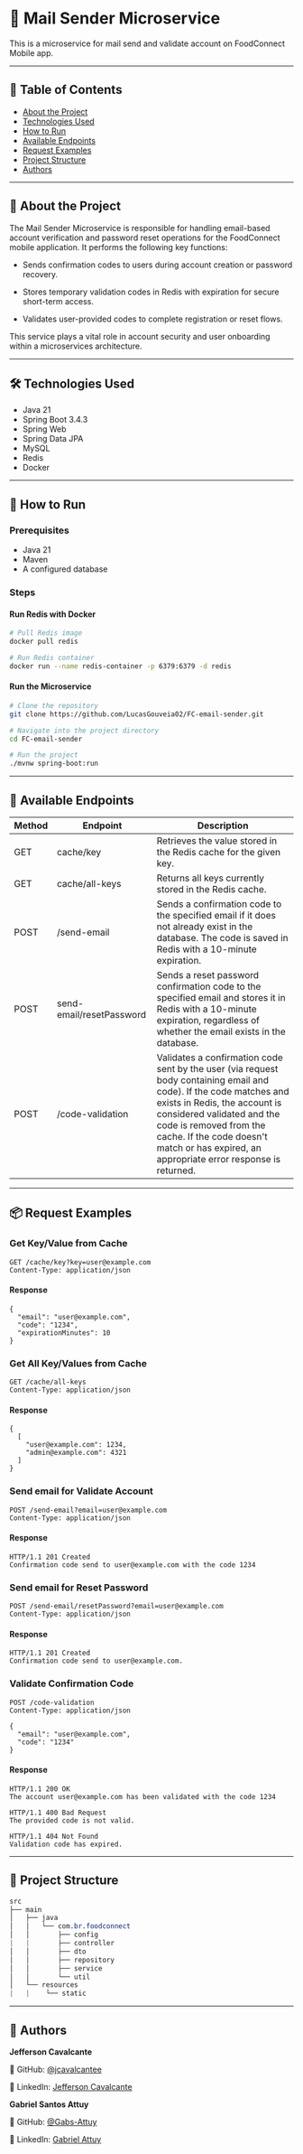 # 📌 Mail Sender Microservice
This is a microservice for mail send and validate account on FoodConnect Mobile app.

---

## 📖 Table of Contents
- [About the Project](#-about-the-project)
- [Technologies Used](#-technologies-used)
- [How to Run](#-how-to-run)
- [Available Endpoints](#-available-endpoints)
- [Request Examples](#-request-examples)
- [Project Structure](#-project-structure)
- [Authors](#-authors)

---

## 🔎 About the Project

The Mail Sender Microservice is responsible for handling email-based account verification and password reset operations for the FoodConnect mobile application.
It performs the following key functions:

- Sends confirmation codes to users during account creation or password recovery.

- Stores temporary validation codes in Redis with expiration for secure short-term access.

- Validates user-provided codes to complete registration or reset flows.

This service plays a vital role in account security and user onboarding within a microservices architecture.



---

## 🛠 Technologies Used

- Java 21  
- Spring Boot 3.4.3
- Spring Web  
- Spring Data JPA  
- MySQL
- Redis
- Docker

---

## 🚀 How to Run

### Prerequisites

- Java 21
- Maven
- A configured database

### Steps

#### Run Redis with Docker
```bash
# Pull Redis image
docker pull redis

# Run Redis container
docker run --name redis-container -p 6379:6379 -d redis
```
#### Run the Microservice
```bash
# Clone the repository
git clone https://github.com/LucasGouveia02/FC-email-sender.git

# Navigate into the project directory
cd FC-email-sender

# Run the project
./mvnw spring-boot:run
```

---

## 🔐 Available Endpoints

| Method| Endpoint         | Description                                                      |
|-------|------------------|------------------------------------------------------------------|
| GET   | cache/key        | Retrieves the value stored in the Redis cache for the given key. |                                                     
| GET   | cache/all-keys   | Returns all keys currently stored in the Redis cache.            |
| POST  | /send-email      | Sends a confirmation code to the specified email if it does not already exist in the database. The code is saved in Redis with a 10-minute expiration. |
| POST  | send-email/resetPassword   | Sends a reset password confirmation code to the specified email and stores it in Redis with a 10-minute expiration, regardless of whether the email exists in the database. |
| POST  | /code-validation | Validates a confirmation code sent by the user (via request body containing email and code). If the code matches and exists in Redis, the account is considered validated and the code is removed from the cache. If the code doesn't match or has expired, an appropriate error response is returned. |

---

## 📦 Request Examples

### Get Key/Value from Cache

```http
GET /cache/key?key=user@example.com
Content-Type: application/json
```

#### Response

```http
{
  "email": "user@example.com",
  "code": "1234",
  "expirationMinutes": 10
}
```

### Get All Key/Values from Cache

```http
GET /cache/all-keys
Content-Type: application/json
```

#### Response

```http
{
  [
    "user@example.com": 1234,
    "admin@example.com": 4321
  ]
}
```

### Send email for Validate Account

```http
POST /send-email?email=user@example.com
Content-Type: application/json
```

#### Response

```http
HTTP/1.1 201 Created
Confirmation code send to user@example.com with the code 1234
```

### Send email for Reset Password

```http
POST /send-email/resetPassword?email=user@example.com
Content-Type: application/json
```

#### Response

```http
HTTP/1.1 201 Created
Confirmation code send to user@example.com.
```

### Validate Confirmation Code

```http
POST /code-validation
Content-Type: application/json

{
  "email": "user@example.com",
  "code": "1234"
}
```

#### Response

```http
HTTP/1.1 200 OK
The account user@example.com has been validated with the code 1234
```

```http
HTTP/1.1 400 Bad Request
The provided code is not valid.
```

```http
HTTP/1.1 404 Not Found
Validation code has expired.
```

---

## 📁 Project Structure

```css
src
├── main
│   ├── java
│   │   └── com.br.foodconnect
│   │       ├── config
|   |       ├── controller
│   │       ├── dto
│   │       ├── repository
│   │       ├── service
│   │       └── util
│   └── resources
|   |    └── static
```

---

## 👤 Authors

**Jefferson Cavalcante**

🐙 GitHub: [@jcavalcantee](https://github.com/jcavalcantee)

💼 LinkedIn: [Jefferson Cavalcante](https://www.linkedin.com/in/jeffersoncavalcante8 )

**Gabriel Santos Attuy**

🐙 GitHub: [@Gabs-Attuy](https://github.com/Gabs-Attuy) 

💼 LinkedIn: [Gabriel Attuy](https://www.linkedin.com/in/gabriel-attuy-197010265)
